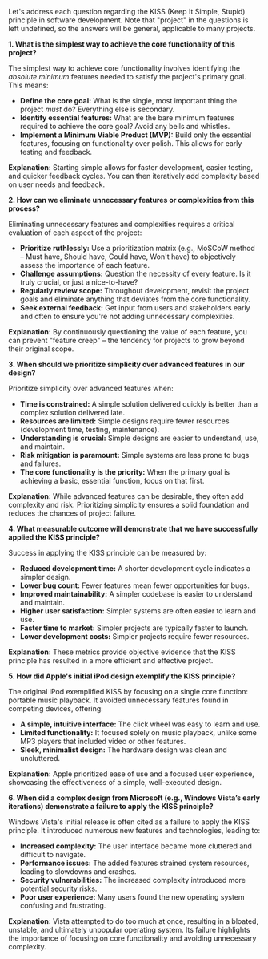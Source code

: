 Let's address each question regarding the KISS (Keep It Simple, Stupid) principle in software development.  Note that "project" in the questions is left undefined, so the answers will be general, applicable to many projects.

**1. What is the simplest way to achieve the core functionality of this project?**

The simplest way to achieve core functionality involves identifying the *absolute minimum* features needed to satisfy the project's primary goal.  This means:

* **Define the core goal:**  What is the single, most important thing the project *must* do?  Everything else is secondary.
* **Identify essential features:** What are the bare minimum features required to achieve the core goal?  Avoid any bells and whistles.
* **Implement a Minimum Viable Product (MVP):**  Build only the essential features, focusing on functionality over polish.  This allows for early testing and feedback.

**Explanation:** Starting simple allows for faster development, easier testing, and quicker feedback cycles. You can then iteratively add complexity based on user needs and feedback.


**2. How can we eliminate unnecessary features or complexities from this process?**

Eliminating unnecessary features and complexities requires a critical evaluation of each aspect of the project:

* **Prioritize ruthlessly:** Use a prioritization matrix (e.g., MoSCoW method – Must have, Should have, Could have, Won't have) to objectively assess the importance of each feature.
* **Challenge assumptions:** Question the necessity of every feature. Is it truly crucial, or just a nice-to-have?
* **Regularly review scope:**  Throughout development, revisit the project goals and eliminate anything that deviates from the core functionality.
* **Seek external feedback:** Get input from users and stakeholders early and often to ensure you're not adding unnecessary complexities.

**Explanation:**  By continuously questioning the value of each feature, you can prevent "feature creep" – the tendency for projects to grow beyond their original scope.


**3. When should we prioritize simplicity over advanced features in our design?**

Prioritize simplicity over advanced features when:

* **Time is constrained:**  A simple solution delivered quickly is better than a complex solution delivered late.
* **Resources are limited:**  Simple designs require fewer resources (development time, testing, maintenance).
* **Understanding is crucial:** Simple designs are easier to understand, use, and maintain.
* **Risk mitigation is paramount:**  Simple systems are less prone to bugs and failures.
* **The core functionality is the priority:** When the primary goal is achieving a basic, essential function, focus on that first.


**Explanation:**  While advanced features can be desirable, they often add complexity and risk.  Prioritizing simplicity ensures a solid foundation and reduces the chances of project failure.


**4. What measurable outcome will demonstrate that we have successfully applied the KISS principle?**

Success in applying the KISS principle can be measured by:

* **Reduced development time:**  A shorter development cycle indicates a simpler design.
* **Lower bug count:**  Fewer features mean fewer opportunities for bugs.
* **Improved maintainability:** A simpler codebase is easier to understand and maintain.
* **Higher user satisfaction:**  Simpler systems are often easier to learn and use.
* **Faster time to market:**  Simpler projects are typically faster to launch.
* **Lower development costs:** Simpler projects require fewer resources.

**Explanation:**  These metrics provide objective evidence that the KISS principle has resulted in a more efficient and effective project.


**5. How did Apple's initial iPod design exemplify the KISS principle?**

The original iPod exemplified KISS by focusing on a single core function: portable music playback.  It avoided unnecessary features found in competing devices, offering:

* **A simple, intuitive interface:**  The click wheel was easy to learn and use.
* **Limited functionality:**  It focused solely on music playback, unlike some MP3 players that included video or other features.
* **Sleek, minimalist design:**  The hardware design was clean and uncluttered.

**Explanation:**  Apple prioritized ease of use and a focused user experience, showcasing the effectiveness of a simple, well-executed design.


**6. When did a complex design from Microsoft (e.g., Windows Vista’s early iterations) demonstrate a failure to apply the KISS principle?**

Windows Vista's initial release is often cited as a failure to apply the KISS principle.  It introduced numerous new features and technologies, leading to:

* **Increased complexity:** The user interface became more cluttered and difficult to navigate.
* **Performance issues:**  The added features strained system resources, leading to slowdowns and crashes.
* **Security vulnerabilities:**  The increased complexity introduced more potential security risks.
* **Poor user experience:**  Many users found the new operating system confusing and frustrating.

**Explanation:**  Vista attempted to do too much at once, resulting in a bloated, unstable, and ultimately unpopular operating system.  Its failure highlights the importance of focusing on core functionality and avoiding unnecessary complexity.

